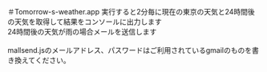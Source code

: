 ＃Tomorrow-s-weather.app
実行すると2分毎に現在の東京の天気と24時間後の天気を取得して結果をコンソールに出力します<br>
24時間後の天気が雨の場合メールを送信します<br>
<br>
mallsend.jsのメールアドレス、パスワードはご利用されているgmailのものを書き換えてください。
